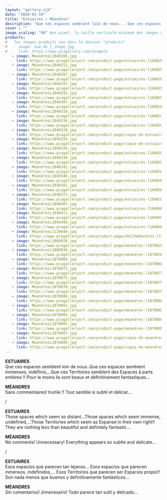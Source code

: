 ```yaml
---
layout: "gallery.njk"
date: "2020-01-19"
title: "Estuaires / Méandres"
description: "Que ces espaces semblent loin de nous... Que ces espaces semblent immenses, indéfinis... Que ces Territoires semblent des Espaces à parts entières !! Pour le moins ils sont beaux et définitivement fantastiques..."
cover : ""
image_scaling: "90" #en pixel, la taille verticale minimum des images presentes dans la gallery
products:
#   les images produits son dans le dossier "products"
#   - image: nom_de_l_image.jpg
#     link: https://www.pcagallery.com/example
   - image: MeandresL1040266.jpg
     link: https://www.pcagalleryart.com/product-page/estuaires-l1040266-certified-signed-10
   - image: MeandresL1040252.jpg
     link: https://www.pcagalleryart.com/product-page/estuaires-l1040252-certified-signed-10
   - image: MeandresL1040287.jpg
     link: https://www.pcagalleryart.com/product-page/estuaires-l1040287-certified-signed-10
   - image: MeandresL1040297.jpg
     link: https://www.pcagalleryart.com/product-page/estuaires-l1040297-certified-signed-10
   - image: MeandresL1040292.jpg
     link: https://www.pcagalleryart.com/product-page/estuaires-l1040292-certified-signed-10
   - image: MeandresL1040307.jpg
     link: https://www.pcagalleryart.com/product-page/estuaires-l1040307-certified-signed-10
   - image: MeandresL1040318.jpg
     link: https://www.pcagalleryart.com/product-page/estuaires-l1040316-certified-signed-10-1
   - image: MeandresL1040316.jpg
     link: https://www.pcagalleryart.com/product-page/estuaires-l1040316-certified-signed-10
   - image: MeandresL1040320.jpg
     link: https://www.pcagalleryart.com/product-page/copie-de-estuaires-l1040324-certified-signed-10-1
   - image: MeandresL1040324.jpg
     link: https://www.pcagalleryart.com/product-page/copie-de-estuaires-l1040324-certified-signed-10
   - image: MeandresL1040326.jpg
     link: https://www.pcagalleryart.com/product-page/estuaires-l1040326-certified-signed-10
   - image: MeandresL1040338.jpg
     link: https://www.pcagalleryart.com/product-page/estuaires-l1040338-certified-signed-10
   - image: MeandresL1040342.jpg
     link: https://www.pcagalleryart.com/product-page/estuaires-l1040342-certified-signed-10
   - image: MeandresL1040348.jpg
     link: https://www.pcagalleryart.com/product-page/estuaires-l1040381-certified-signed-10-1
   - image: MeandresL1040381.jpg
     link: https://www.pcagalleryart.com/product-page/estuaires-l1040381-certified-signed-10
   - image: MeandresL1040372.jpg
     link: https://www.pcagalleryart.com/product-page/estuaires-l1040372-certified-signed-10
   - image: MeandresL1040407.jpg
     link: https://www.pcagalleryart.com/product-page/estuaires-l1040407-certified-signed-10
   - image: MeandresL1040411.jpg
     link: https://www.pcagalleryart.com/product-page/estuaires-l1040411-certified-signed-10
   - image: MeandresL1040409.jpg
     link: https://www.pcagalleryart.com/product-page/estuaires-l1040409-certified-signed-10
   - image: MeandresL1120640.jpg
     link: https://www.pcagalleryart.com/product-page/m%C3%A9andres-l1120640-certified-signed-10
   - image: MeandresL1060928.jpg
     link: https://www.pcagalleryart.com/product-page/meandres-l1070028-certified-signed-1-3
   - image: MeandresL1060930.jpg
     link: https://www.pcagalleryart.com/product-page/meandres-l1070030-certified-signed-1-3
   - image: MeandresL1070066.jpg
     link: https://www.pcagalleryart.com/product-page/meandres-l1070066-certified-signed-1-33
   - image: MeandresL1070072.jpg
     link: https://www.pcagalleryart.com/product-page/meandres-l1070072-certified-signed-1-3
   - image: MeandresL1070075.jpg
     link: https://www.pcagalleryart.com/product-page/meandres-l1070075-certified-signed-1-3
   - image: MeandresL1070078.jpg
     link: https://www.pcagalleryart.com/product-page/meandres-l1070078-certified-signed-1-3
   - image: MeandresL1070080.jpg
     link: https://www.pcagalleryart.com/product-page/meandres-l1070080-certified-signed-1-3
   - image: MeandresL1070082.jpg
     link: https://www.pcagalleryart.com/product-page/meandres-l1070082-certified-signed-1-3
   - image: MeandresL1070084.jpg
     link: https://www.pcagalleryart.com/product-page/meandres-l1070084-certified-signed-1-3
   - image: MeandresL1070085.jpg
     link: https://www.pcagalleryart.com/product-page/meandres-l1070085-certified-signed-1-3
   - image: MeandresL1070087.jpg
     link: https://www.pcagalleryart.com/product-page/copie-de-meandres-l1070087-certified-signed-1-3
   - image: MeandresL1070089.jpg
     link: https://www.pcagalleryart.com/product-page/copie-de-meandres-l1070089-certified-signed-1-3
---
```

**ESTUAIRES**  
Que ces espaces semblent loin de nous..Que ces espaces semblent immenses, indéfinis,...Que ces Territoires semblent des Espaces à parts entières !! Pour le moins ils sont beaux et définitivement fantastiques...  

**MÉANDRES**  
Sans commentaires! Inutile !! Tout semble si subtil et délicat....  

/

**ESTUAIRES**  
Those spaces which seem so distant...Those spaces which seem immense, undefined,...Those Territories which seem as Expanse in their own right!! They are nothing less than beautiful and definitely fantastic...  

**MÉANDRES**  
No comments! Unnecessary! Everything appears so subtle and delicate...  

/

**ESTUAIRES**  
Esos espacios que parecen tan lejanos... Esos espacios que parecen inmensos, indefinidos,... Esos Territorios que parecen ser Espacios propio!! Son nada menos que buenos y definitivamente fantásticos...  

**MÉANDRES**  
Sin comentarios! ¡Innecesario! Todo parece tan sutil y delicado...  